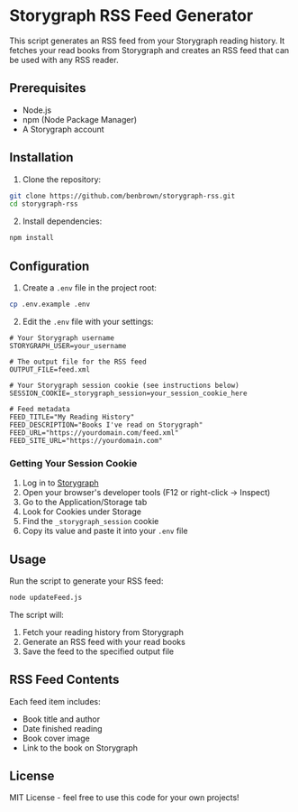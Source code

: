 # Storygraph RSS Feed Generator

This script generates an RSS feed from your Storygraph reading history. It fetches your read books from Storygraph and creates an RSS feed that can be used with any RSS reader.

## Prerequisites

- Node.js 
- npm (Node Package Manager)
- A Storygraph account

## Installation

1. Clone the repository:
```bash
git clone https://github.com/benbrown/storygraph-rss.git
cd storygraph-rss
```

2. Install dependencies:
```bash
npm install
```

## Configuration

1. Create a `.env` file in the project root:
```bash
cp .env.example .env
```

2. Edit the `.env` file with your settings:
```env
# Your Storygraph username
STORYGRAPH_USER=your_username

# The output file for the RSS feed
OUTPUT_FILE=feed.xml

# Your Storygraph session cookie (see instructions below)
SESSION_COOKIE=_storygraph_session=your_session_cookie_here

# Feed metadata
FEED_TITLE="My Reading History"
FEED_DESCRIPTION="Books I've read on Storygraph"
FEED_URL="https://yourdomain.com/feed.xml"
FEED_SITE_URL="https://yourdomain.com"
```

### Getting Your Session Cookie

1. Log in to [Storygraph](https://app.thestorygraph.com)
2. Open your browser's developer tools (F12 or right-click -> Inspect)
3. Go to the Application/Storage tab
4. Look for Cookies under Storage
5. Find the `_storygraph_session` cookie
6. Copy its value and paste it into your `.env` file

## Usage

Run the script to generate your RSS feed:
```bash
node updateFeed.js
```

The script will:
1. Fetch your reading history from Storygraph
2. Generate an RSS feed with your read books
3. Save the feed to the specified output file

## RSS Feed Contents

Each feed item includes:
- Book title and author
- Date finished reading
- Book cover image
- Link to the book on Storygraph

## License

MIT License - feel free to use this code for your own projects! 